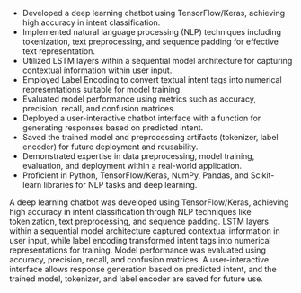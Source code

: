 * Developed a deep learning chatbot using TensorFlow/Keras, achieving high accuracy in intent classification.
* Implemented natural language processing (NLP) techniques including tokenization, text preprocessing, and sequence padding for effective text representation.
* Utilized LSTM layers within a sequential model architecture for capturing contextual information within user input.
* Employed Label Encoding to convert textual intent tags into numerical representations suitable for model training.
* Evaluated model performance using metrics such as accuracy, precision, recall, and confusion matrices.
* Deployed a user-interactive chatbot interface with a function for generating responses based on predicted intent.
* Saved the trained model and preprocessing artifacts (tokenizer, label encoder) for future deployment and reusability.
* Demonstrated expertise in data preprocessing, model training, evaluation, and deployment within a real-world application.
* Proficient in Python, TensorFlow/Keras, NumPy, Pandas, and Scikit-learn libraries for NLP tasks and deep learning.

A deep learning chatbot was developed using TensorFlow/Keras, achieving high accuracy in intent classification through NLP techniques like tokenization, text preprocessing, and sequence padding.  LSTM layers within a sequential model architecture captured contextual information in user input, while label encoding transformed intent tags into numerical representations for training. Model performance was evaluated using accuracy, precision, recall, and confusion matrices.  A user-interactive interface allows response generation based on predicted intent, and the trained model, tokenizer, and label encoder are saved for future use.
